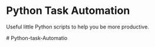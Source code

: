 # Python Task Automation

Useful little Python scripts to help you be more productive.



#   P y t h o n - t a s k - A u t o m a t i o 
 
 
